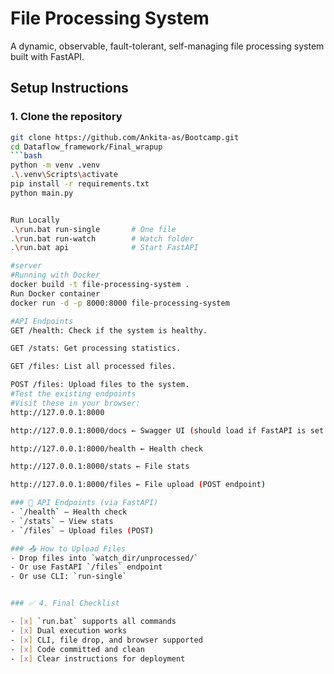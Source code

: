 # File Processing System

A dynamic, observable, fault-tolerant, self-managing file processing system built with FastAPI.

## Setup Instructions

### 1. Clone the repository


```bash
git clone https://github.com/Ankita-as/Bootcamp.git
cd Dataflow_framework/Final_wrapup
```bash
python -m venv .venv
.\.venv\Scripts\activate
pip install -r requirements.txt
python main.py


Run Locally
.\run.bat run-single       # One file
.\run.bat run-watch        # Watch folder
.\run.bat api              # Start FastAPI 

#server
#Running with Docker
docker build -t file-processing-system .
Run Docker container
docker run -d -p 8000:8000 file-processing-system

#API Endpoints
GET /health: Check if the system is healthy.

GET /stats: Get processing statistics.

GET /files: List all processed files.

POST /files: Upload files to the system.
#Test the existing endpoints
#Visit these in your browser:
http://127.0.0.1:8000

http://127.0.0.1:8000/docs ← Swagger UI (should load if FastAPI is set up)

http://127.0.0.1:8000/health ← Health check

http://127.0.0.1:8000/stats ← File stats

http://127.0.0.1:8000/files ← File upload (POST endpoint)

### 🚀 API Endpoints (via FastAPI)
- `/health` — Health check
- `/stats` — View stats
- `/files` — Upload files (POST)

### 📤 How to Upload Files
- Drop files into `watch_dir/unprocessed/`
- Or use FastAPI `/files` endpoint
- Or use CLI: `run-single`


### ✅ 4. Final Checklist

- [x] `run.bat` supports all commands
- [x] Dual execution works
- [x] CLI, file drop, and browser supported
- [x] Code committed and clean
- [x] Clear instructions for deployment